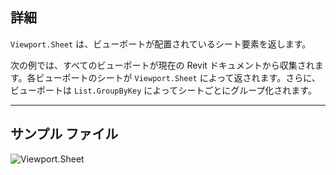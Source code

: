 ## 詳細
`Viewport.Sheet` は、ビューポートが配置されているシート要素を返します。

次の例では、すべてのビューポートが現在の Revit ドキュメントから収集されます。各ビューポートのシートが `Viewport.Sheet` によって返されます。さらに、ビューポートは `List.GroupByKey` によってシートごとにグループ化されます。
___
## サンプル ファイル

![Viewport.Sheet](./Revit.Elements.Viewport.Sheet_img.jpg)
